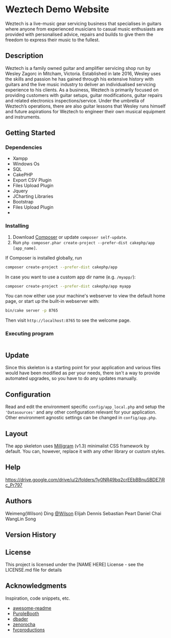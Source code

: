 # Weztech Demo Website

Weztech is a live-music gear servicing business that specialises in guitars where anyone from experienced musicians to casual music enthusiasts are provided with personalised advice, repairs and builds to give them the freedom to express their music to the fullest.



## Description

Weztech is a family owned guitar and amplifier servicing shop run by Wesley Zagorc in Mitcham, Victoria. Established in late 2016, Wesley uses the skills and passion he has gained through his extensive history with guitars and the live music industry to deliver an individualised servicing experience to his clients. As a business, Weztech is primarily focused on providing customers with guitar setups, guitar modifications, guitar repairs and related electronics inspections/service. Under the umbrella of Weztech’s operations, there are also guitar lessons that Wesley runs himself and future aspirations for Weztech to engineer their own musical equipment and instruments. 

## Getting Started

### Dependencies

* Xampp
* Windows Os
* SQL
* CakePHP 
* Export CSV Plugin
* Files Upload Plugin
* Jquery
* JCharting Libraries
* Bootstrap
* Files Upload Plugin
* 

### Installing

1. Download [Composer](https://getcomposer.org/doc/00-intro.md) or update `composer self-update`.
2. Run `php composer.phar create-project --prefer-dist cakephp/app [app_name]`.

If Composer is installed globally, run

```bash
composer create-project --prefer-dist cakephp/app
```

In case you want to use a custom app dir name (e.g. `/myapp/`):

```bash
composer create-project --prefer-dist cakephp/app myapp
```

You can now either use your machine's webserver to view the default home page, or start
up the built-in webserver with:

```bash
bin/cake server -p 8765
```

Then visit `http://localhost:8765` to see the welcome page.




### Executing program


```

```
## Update

Since this skeleton is a starting point for your application and various files
would have been modified as per your needs, there isn't a way to provide
automated upgrades, so you have to do any updates manually.

## Configuration

Read and edit the environment specific `config/app_local.php` and setup the 
`'Datasources'` and any other configuration relevant for your application.
Other environment agnostic settings can be changed in `config/app.php`.

## Layout

The app skeleton uses [Milligram](https://milligram.io/) (v1.3) minimalist CSS
framework by default. You can, however, replace it with any other library or
custom styles.



## Help

https://drive.google.com/drive/u/2/folders/1y0NR49bq2crEEbBBnuSBDE7jRc_Pr797


## Authors

Weimeng(Wilson) Ding
[@Wilson](https://github.com/wilsonnnnnd)
Elijah Dennis
Sebastian Peart
Daniel Chai 
WangLin Song

## Version History



## License

This project is licensed under the [NAME HERE] License - see the LICENSE.md file for details

## Acknowledgments

Inspiration, code snippets, etc.
* [awesome-readme](https://github.com/matiassingers/awesome-readme)
* [PurpleBooth](https://gist.github.com/PurpleBooth/109311bb0361f32d87a2)
* [dbader](https://github.com/dbader/readme-template)
* [zenorocha](https://gist.github.com/zenorocha/4526327)
* [fvcproductions](https://gist.github.com/fvcproductions/1bfc2d4aecb01a834b46)